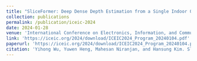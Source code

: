 ```yaml
---
title: "SliceFormer: Deep Dense Depth Estimation from a Single Indoor Omnidirectional Image using a Slice-based Transformer"
collection: publications
permalink: /publication/iceic-2024
date: 2024-01-28
venue: 'International Conference on Electronics, Information, and Communication (ICEIC) 2024'
link: 'https://iceic.org/2024/download/ICEIC2024_Program_20240104.pdf'
paperurl: 'https://iceic.org/2024/download/ICEIC2024_Program_20240104.pdf'
citation: 'Yihong Wu, Yuwen Heng, Mahesan Niranjan, and Hansung Kim. Sliceformer: Deep dense depth estimation from a single indoor omnidirectional image using a slice-based transformer. In <i>2024 International Conference on Electronics, Information, and Communication (ICEIC)</i>. IEEE, 2024'
---
```

 